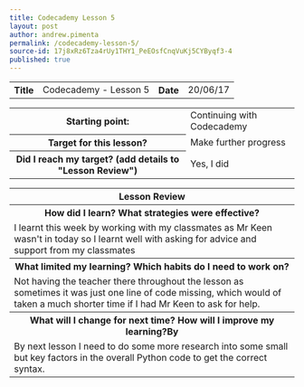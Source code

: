 ```yaml
---
title: Codecademy Lesson 5
layout: post
author: andrew.pimenta
permalink: /codecademy-lesson-5/
source-id: 17j8xRz6Tza4rUy1THY1_PeEOsfCnqVuKj5CYByqf3-4
published: true
---
```

<table>
  <tr>
    <th>Title</th>
    <td>Codecademy - Lesson 5</td>
    <th>Date</th>
    <td>20/06/17</td>
  </tr>
</table>


<table>
  <tr>
    <th>Starting point:</th>
    <td>Continuing with Codecademy</td>
  </tr>
  <tr>
    <th>Target for this lesson?</th>
    <td>Make further progress</td>
  </tr>
  <tr>
    <th>Did I reach my target? 
(add details to "Lesson Review")</th>
    <td> Yes, I did</td>
  </tr>
</table>


<table>
  <tr>
    <th>Lesson Review</th>
  </tr>
  <tr>
    <th>How did I learn? What strategies were effective? </th>
  </tr>
  <tr>
    <td>I learnt this week by working with my classmates as Mr Keen wasn't in today so I learnt well with asking for advice and support from my classmates</td>
  </tr>
  <tr>
    <th>What limited my learning? Which habits do I need to work on? </th>
  </tr>
  <tr>
    <td>Not having the teacher there throughout the lesson as sometimes it was just one line of code missing, which would of taken a much shorter time if I had Mr Keen to ask for help.</td>
  </tr>
  <tr>
    <th>What will I change for next time? How will I improve my learning?By </th>
  </tr>
  <tr>
    <td>By next lesson I need to do some more research into some small but key factors in the overall Python code to get the correct syntax. </td>
  </tr>
</table>


